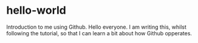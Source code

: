 # hello-world
Introduction to me using Github.
Hello everyone. I am writing this, whilst following the tutorial, so that I can learn a bit about how Github opperates. 
